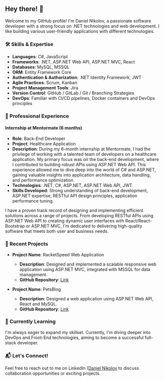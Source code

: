 ## Hey there! 👋

Welcome to my GitHub profile! I'm Daniel Nikolov, a passionate software developer with a strong focus on .NET technologies and web development. I like building various user-friendly applications with different technologies.

### 🛠️ Skills & Expertise

- **Languages**: C#, JavaScript
- **Frameworks**: .NET, ASP.NET Web API, ASP.NET MVC, React
- **Databases**: MySQL, MSSQL
- **ORM**: Entity Framework Core
- **Authentication & Authorization**: .NET Identity Framework, JWT
- **Agile Practices**: Scrum, Kanban
- **Project Management Tools**: Jira
- **Version Control**: GitHub / GitLab / Git / Branching Strategies
- **DevOps**: Familiar with CI/CD pipelines, Docker containers and DevOps principles

### 💼 Professional Experience

#### Internship at Mentormate (6 months)

- **Role**: Back-End Developer
- **Project**: Healthcare Application
- **Description**: During my 6-month internship at Mentormate, I had the privilege of working with a talented team of developers on a healthcare application. My primary focus was on the back-end development, where I contributed to building robust APIs using ASP.NET Web API. This experience allowed me to dive deep into the world of C# and ASP.NET, gaining valuable insights into application architecture, data handling, and performance optimization.
- **Technologies**: .NET, C#, ASP.NET, ASP.NET Web API, JWT 
- **Skills Developed**: Strong understanding of back-end development, ASP.NET expertise, RESTful API design principles, application performance tuning.

I have a proven track record of designing and implementing efficient solutions across a range of projects. From developing RESTful APIs using ASP.NET Web API to creating dynamic user interfaces with React/React-Bootstrap or ASP.NET MVC, I'm dedicated to delivering high-quality software that meets both user and business needs.

### 🚀 Recent Projects

- **Project Name**: RacketSpeed Web Application
  - **Description**: Designed and implemented a scalable responsive web application using ASP.NET MVC, integrated with MSSQL for data management.
  - **GitHub Repository**: [Link](https://github.com/NikolovDaniel/RacketSpeed)
  
- **Project Name**: PetsBlog
  - **Description**: Designed a web application using ASP.NET Web API, React and MySQL.
  - **GitHub Repository**: [Link](https://github.com/NikolovDaniel/PetsBlog)

### 🌱 Currently Learning

I'm always eager to expand my skillset. Currently, I'm diving deeper into DevOps and Front-End technologies, aiming to become a successful full-stack developer.

### 📬 Let's Connect!

Feel free to reach out to me on LinkedIn ([Daniel Nikolov](https://www.linkedin.com/in/daniel-nikolov-1090aa233/) to discuss collaboration opportunities or exciting projects.
